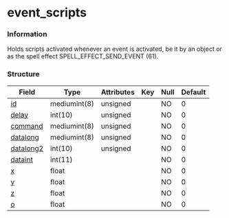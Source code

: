 # event\_scripts

### Information

Holds scripts activated whenever an event is activated, be it by an object or as the spell effect SPELL\_EFFECT\_SEND\_EVENT (61).

### Structure

| Field                            | Type         | Attributes   | Key | Null | Default |
|----------------------------------|--------------|--------------|-----|------|---------|
| [id](scripts.md#id)                 | mediumint(8) | unsigned     |     | NO   | 0       |
| [delay](scripts.md#delay)           | int(10)      | unsigned     |     | NO   | 0       |
| [command](scripts.md#command)       | mediumint(8) | unsigned     |     | NO   | 0       |
| [datalong](scripts.md#otherfields)  | mediumint(8) | unsigned     |     | NO   | 0       |
| [datalong2](scripts.md#otherfields) | int(10)      | unsigned     |     | NO   | 0       |
| [dataint](scripts.md#otherfields)   | int(11)      |              |     | NO   | 0       |
| [x](scripts.md#otherfields)         | float        |              |     | NO   | 0       |
| [y](scripts.md#otherfields)         | float        |              |     | NO   | 0       |
| [z](scripts.md#otherfields)         | float        |              |     | NO   | 0       |
| [o](scripts.md#otherfields)         | float        |              |     | NO   | 0       |

